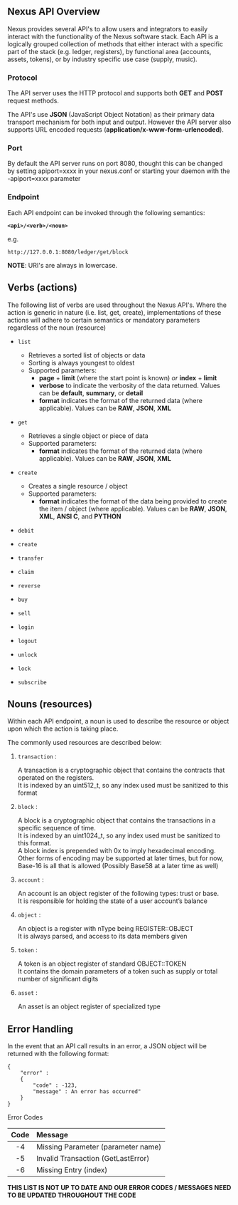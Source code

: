 Nexus API Overview
-------------------------------------

Nexus provides several API's to allow users and integrators to easily interact with the functionality of the Nexus software stack.  Each API is a logically grouped collection of methods that either interact with a specific part of the stack (e.g. ledger, registers), by functional area (accounts, assets, tokens), or by industry specific use case (supply, music).


### Protocol
The API server uses the HTTP protocol and supports both **GET** and **POST** request methods.  

The API's use **JSON** (JavaScript Object Notation) as their primary data transport mechanism for both input and output.  However the API server also supports URL encoded requests (**application/x-www-form-urlencoded**).   

### Port
By default the API server runs on port 8080, thought this can be changed by setting apiport=xxxx in your nexus.conf or starting your daemon with the -apiport=xxxx parameter


### Endpoint 

Each API endpoint can be invoked through the following semantics:

**`<api>/<verb>/<noun>`**

e.g.
```
http://127.0.0.1:8080/ledger/get/block
```

**NOTE**:  URI's are always in lowercase.

## Verbs (actions)
The following list of verbs are used throughout the Nexus API's.  Where the action is generic in nature (i.e. list, get, create), implementations of these actions will adhere to certain semantics or mandatory parameters regardless of the noun (resource)

* `list`
   - Retrieves a sorted list of objects or data
   - Sorting is always youngest to oldest
   - Supported parameters:
     - **page** + **limit** (where the start point is known) *or* **index** + **limit**
     - **verbose** to indicate the verbosity of the data returned.  Values can be **default**, **summary**, or **detail**
     - **format** indicates the format of the returned data (where applicable). Values can be **RAW**, **JSON**, **XML**   

* `get`
   - Retrieves a single object or piece of data
   - Supported parameters:
     - **format** indicates the format of the returned data (where applicable). Values can be **RAW**, **JSON**, **XML**
       
* `create`
   - Creates a single resource / object 
   - Supported parameters:
     - **format** indicates the format of the data being provided to create the item / object (where applicable). Values can be **RAW**, **JSON**, **XML**, **ANSI C**, and **PYTHON**
* `debit`
* `create`
* `transfer`
* `claim`
* `reverse`
* `buy`
* `sell`
* `login`
* `logout`
* `unlock`
* `lock`
* `subscribe`


## Nouns (resources)

Within each API endpoint, a noun is used to describe the resource or object upon which the action is taking place.  

The commonly used resources are described below:

1. `transaction` : 
    
    A transaction is a cryptographic object that contains the contracts that operated on the registers.   
    It is indexed by an uint512_t, so any index used must be sanitized to this format

2. `block` : 

    A block is a cryptographic object that contains the transactions in a specific sequence of time.  
    It is indexed by an uint1024_t, so any index used must be sanitized to this format.  
    A block index is prepended with 0x to imply hexadecimal encoding.  
    Other forms of encoding may be supported at later times, but for now, Base-16 is all that is allowed (Possibly Base58 at a later time as well)

3. `account` :

    An account is an object register of the following types: trust or base.   
    It is responsible for holding the state of a user account’s balance

4. `object` : 

    An object is a register with nType being REGISTER::OBJECT   
    It is always parsed, and access to its data members given

5. `token` : 

    A token is an object register of standard OBJECT::TOKEN   
    It contains the domain parameters of a token such as supply or total number of significant digits

6. `asset` : 

    An asset is an object register of specialized type
    


## Error Handling

In the event that an API call results in an error, a JSON object will be returned with the following format:
```
{
    "error" : 
    {
        "code" : -123,
        "message" : An error has occurred"
    }
}
```

Error Codes 

| Code   | Message   |
| :-----:| :-------- |
| -4 | Missing Parameter (parameter name) |
| -5 | Invalid Transaction (GetLastError) |
| -6 | Missing Entry (index) |


**THIS LIST IS NOT UP TO DATE AND OUR ERROR CODES / MESSAGES NEED TO BE UPDATED THROUGHOUT THE CODE**



